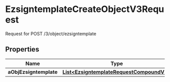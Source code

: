 

# EzsigntemplateCreateObjectV3Request

Request for POST /3/object/ezsigntemplate

## Properties

| Name | Type | Description | Notes |
|------------ | ------------- | ------------- | -------------|
|**aObjEzsigntemplate** | [**List&lt;EzsigntemplateRequestCompoundV3&gt;**](EzsigntemplateRequestCompoundV3.md) |  |  |



